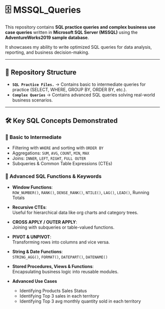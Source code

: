 # 🗄️ MSSQL_Queries  

This repository contains **SQL practice queries and complex business use case queries** written in **Microsoft SQL Server (MSSQL)** using the **AdventureWorks2019 sample database**.  

It showcases my ability to write optimized SQL queries for data analysis, reporting, and business decision-making.  

---

## 📂 Repository Structure  

- **`SQL Practice Files.`** → Contains basic to intermediate queries for practice (SELECT, WHERE, GROUP BY, ORDER BY, etc.).  
- **`Complex Queries`** → Contains advanced SQL queries solving real-world business scenarios.  

---

## 🛠️ Key SQL Concepts Demonstrated  

 ### 📘 Basic to Intermediate  
- Filtering with `WHERE` and sorting with `ORDER BY`  
- Aggregations: `SUM`, `AVG`, `COUNT`, `MIN`, `MAX`  
- Joins: `INNER`, `LEFT`, `RIGHT`, `FULL OUTER`  
- Subqueries & Common Table Expressions (CTEs)  

### 📗 Advanced SQL Functions & Keywords  

- **Window Functions**:  
  `ROW_NUMBER()`, `RANK()`, `DENSE_RANK()`, `NTILE()`, `LAG()`, `LEAD()`, Running Totals  

- **Recursive CTEs**:  
  Useful for hierarchical data like org charts and category trees.  

- **CROSS APPLY / OUTER APPLY**:  
  Joining with subqueries or table-valued functions.  

- **PIVOT & UNPIVOT**:  
  Transforming rows into columns and vice versa.  

- **String & Date Functions**:  
  `STRING_AGG()`, `FORMAT()`, `DATEPART()`, `DATENAME()`  

- **Stored Procedures, Views & Functions**:  
  Encapsulating business logic into reusable modules.

- **Advanced Use Cases**  
  - Identifying Products Sales Status
  - Identifying Top 3 sales in each territory
  - Identifying Top 3 avg monthly quantity sold in each territory
